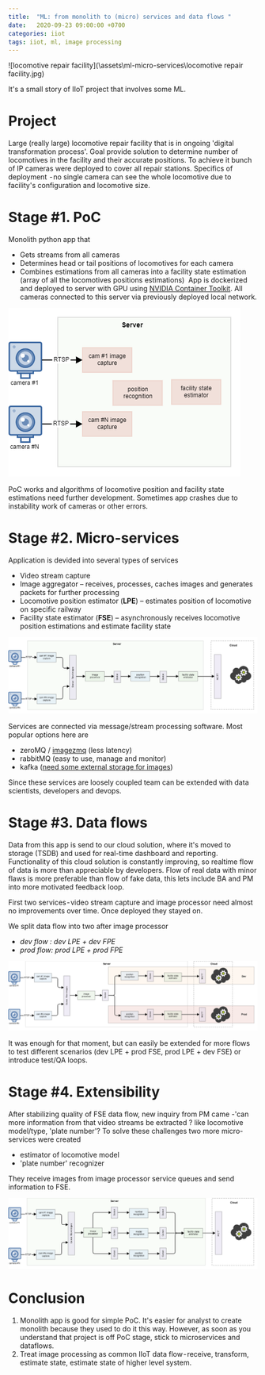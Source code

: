 ```yaml
---
title:  "ML: from monolith to (micro) services and data flows "
date:   2020-09-23 09:00:00 +0700
categories: iiot
tags: iiot, ml, image processing
---
```

![locomotive repair facility](\assets\ml-micro-services\locomotive repair facility.jpg)

It's a small story of IIoT project that involves some ML.

# Project

Large (really large) locomotive repair facility that is in ongoing 'digital transformation process'. Goal provide solution to determine number of locomotives in the facility and their accurate positions. To achieve it bunch of IP cameras were deployed to cover all repair stations. Specifics of deployment  - no single camera can see the whole locomotive due to facility's configuration and locomotive size.

# Stage #1. PoC
Monolith python app that
- Gets streams from all cameras
- Determines head or tail positions of locomotives for each camera
- Combines estimations from all cameras into a facility state estimation (array of all the locomotives positions estimations) 
App is dockerized and deployed to server with GPU using [NVIDIA Container Toolkit](https://github.com/NVIDIA/nvidia-docker). All cameras connected to this server via previously deployed local network.

![monolith app](\assets\ml-micro-services\monolith.png)

PoC works and algorithms of locomotive position and facility state estimations need further development. Sometimes app crashes due to instability work of cameras or other errors.

# Stage #2. Micro-services

Application is devided into several types of services 
-	Video stream capture
-	Image aggregator – receives, processes, caches images and generates packets for further processing
-	Locomotive position estimator (**LPE**) – estimates position of locomotive on specific railway
-	Facility state estimator (**FSE**) – asynchronously receives locomotive position estimations and estimate facility state 

![micro services](\assets\ml-micro-services\services.png)

Services are connected via message/stream processing software. Most popular options here are
-	zeroMQ / [imagezmq](https://github.com/jeffbass/imagezmq) (less latency)
-	rabbitMQ (easy to use, manage and monitor)
-	kafka ([need some external storage for images](https://www.kai-waehner.de/blog/2020/08/07/apache-kafka-handling-large-messages-and-files-for-image-video-audio-processing/))

Since these services are loosely coupled team can be extended with data scientists, developers and devops.

# Stage #3. Data flows

Data from this app is send to our cloud solution, where it's moved to storage (TSDB) and used for real-time dashboard and reporting. Functionality of this cloud solution is constantly improving, so realtime flow of data is more than appreciable by developers. Flow of real data with minor flaws is more preferable than flow of fake data, this lets include BA and PM into more motivated feedback loop. 

First two services - video stream capture and image processor need almost no improvements over time. Once deployed they stayed on. 

We split data flow into two after image processor
-	*dev flow : dev LPE + dev FPE*
-	*prod flow: prod LPE + prod FPE*

![dataflows](\assets\ml-micro-services\dataflows.png)

It was enough for that moment, but can easily be extended for more flows to test different scenarios (dev LPE + prod FSE, prod LPE + dev FSE) or introduce test/QA loops.

# Stage #4. Extensibility

After stabilizing quality of FSE data flow, new inquiry from PM came -'can more information from that video streams be extracted ? like locomotive model/type, 'plate number'? To solve these challenges two more micro-services were created
- estimator of locomotive model
- 'plate number' recognizer 

They receive images from image processor service queues and send information to FSE.

![final microservices](\assets\ml-micro-services\final.png)

# Conclusion
1. Monolith app is good for simple PoC. It's easier for analyst to create monolith because they used to do it this way. However, as soon as you understand that project is off PoC stage, stick to microservices and dataflows.
2. Treat image processing as common IIoT data flow - receive, transform, estimate state, estimate state of higher level system.


